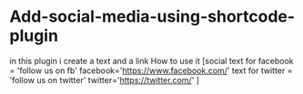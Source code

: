 # Add-social-media-using-shortcode-plugin

in this plugin i create a text and a link
How to use it 
[social text for facebook = 'follow us on fb' facebook='https://www.facebook.com/' text for twitter = 'follow us on twitter' twitter='https://twitter.com/' ]
